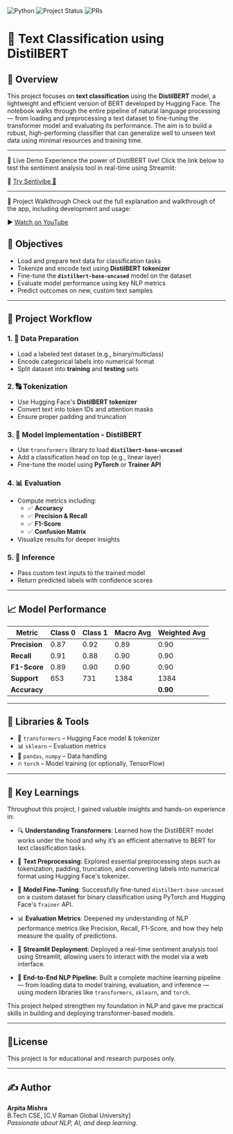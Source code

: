 ![Python](https://img.shields.io/badge/Python-3.8%2B-blue)
![Project Status](https://img.shields.io/badge/Project%20Status-Completed-success)
![PRs](https://img.shields.io/badge/PRs-welcome-brightgreen)

# 🧠 Text Classification using DistilBERT

## 📌 Overview  
This project focuses on **text classification** using the **DistilBERT** model, a lightweight and efficient version of BERT developed by Hugging Face. The notebook walks through the entire pipeline of natural language processing — from loading and preprocessing a text dataset to fine-tuning the transformer model and evaluating its performance. The aim is to build a robust, high-performing classifier that can generalize well to unseen text data using minimal resources and training time.

---

🚀 Live Demo
Experience the power of DistilBERT live! Click the link below to test the sentiment analysis tool in real-time using Streamlit:

🔗 [Try Sentivibe 💬](https://sentivibe.streamlit.app/)

---
🎥 Project Walkthrough
Check out the full explanation and walkthrough of the app, including development and usage:

▶️ [Watch on YouTube](https://youtu.be/DlBC7CpucT8?si=FX40yK66UWbcFZme)

## 🎯 Objectives  
- Load and prepare text data for classification tasks  
- Tokenize and encode text using **DistilBERT tokenizer**  
- Fine-tune the **`distilbert-base-uncased`** model on the dataset  
- Evaluate model performance using key NLP metrics  
- Predict outcomes on new, custom text samples  

---

## 🔄 Project Workflow  

### 1. 📂 Data Preparation  
- Load a labeled text dataset (e.g., binary/multiclass)  
- Encode categorical labels into numerical format  
- Split dataset into **training** and **testing** sets  

### 2. 🔠 Tokenization  
- Use Hugging Face's **DistilBERT tokenizer**  
- Convert text into token IDs and attention masks  
- Ensure proper padding and truncation  

### 3. 🧠 Model Implementation - DistilBERT  
- Use `transformers` library to load **`distilbert-base-uncased`**  
- Add a classification head on top (e.g., linear layer)  
- Fine-tune the model using **PyTorch** or **Trainer API**  

### 4. 📊 Evaluation  
- Compute metrics including:  
  - ✅ **Accuracy**  
  - ✅ **Precision & Recall**  
  - ✅ **F1-Score**  
  - ✅ **Confusion Matrix**  
- Visualize results for deeper insights

### 5. 🔮 Inference  
- Pass custom text inputs to the trained model  
- Return predicted labels with confidence scores  

---

## 📈 Model Performance

| Metric        | Class 0 | Class 1 | Macro Avg | Weighted Avg |
|---------------|---------|---------|-----------|--------------|
| **Precision** | 0.87    | 0.92    | 0.89      | 0.90         |
| **Recall**    | 0.91    | 0.88    | 0.90      | 0.90         |
| **F1-Score**  | 0.89    | 0.90    | 0.90      | 0.90         |
| **Support**   | 653     | 731     | 1384      | 1384         |
| **Accuracy**  |         |         |           | **0.90**     |

---

## 🧪 Libraries & Tools  
- 🤗 `transformers` – Hugging Face model & tokenizer  
- 📊 `sklearn` – Evaluation metrics  
- 🧮 `pandas`, `numpy` – Data handling  
- 🔥 `torch` – Model training (or optionally, TensorFlow)

---

## 🧠 Key Learnings

Throughout this project, I gained valuable insights and hands-on experience in:

- 🔍 **Understanding Transformers**: Learned how the DistilBERT model works under the hood and why it’s an efficient alternative to BERT for text classification tasks.

- 🧼 **Text Preprocessing**: Explored essential preprocessing steps such as tokenization, padding, truncation, and converting labels into numerical format using Hugging Face's tokenizer.

- 🧠 **Model Fine-Tuning**: Successfully fine-tuned `distilbert-base-uncased` on a custom dataset for binary classification using PyTorch and Hugging Face's `Trainer` API.

- 📊 **Evaluation Metrics**: Deepened my understanding of NLP performance metrics like Precision, Recall, F1-Score, and how they help measure the quality of predictions.

- 🚀 **Streamlit Deployment**: Deployed a real-time sentiment analysis tool using Streamlit, allowing users to interact with the model via a web interface.

- 🧪 **End-to-End NLP Pipeline**: Built a complete machine learning pipeline — from loading data to model training, evaluation, and inference — using modern libraries like `transformers`, `sklearn`, and `torch`.

This project helped strengthen my foundation in NLP and gave me practical skills in building and deploying transformer-based models.

---

## 📃License
This project is for educational and research purposes only.

---
## ✍️ Author

**Arpita Mishra**  
B.Tech CSE, [C.V Raman Global University]  
*Passionate about NLP, AI, and deep learning.*


